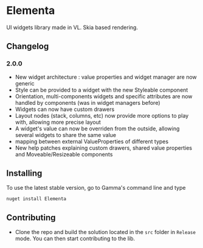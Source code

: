 # Elementa

UI widgets library made in VL. Skia based rendering.

## Changelog

### 2.0.0

- New widget architecture : value properties and widget manager are now generic
- Style can be provided to a widget with the new Styleable component
- Orientation, multi-components widgets and specific attributes are now handled by components (was in widget managers before)
- Widgets can now have custom drawers
- Layout nodes (stack, columns, etc) now provide more options to play with, allowing more precise layout
- A widget's value can now be overriden from the outside, allowing several widgets to share the same value
- mapping between external ValueProperties of different types
- New help patches explaining custom drawers, shared value properties and Moveable/Resizeable components

## Installing

To use the latest stable version, go to Gamma's command line and type

```
nuget install Elementa
```

## Contributing

- Clone the repo and build the solution located in the `src` folder in `Release` mode. You can then start contributing to the lib.
